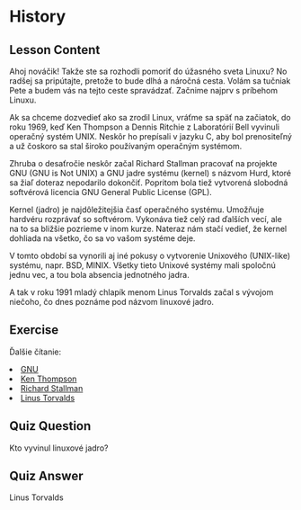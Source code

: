 # History

## Lesson Content

Ahoj nováčik! Takže ste sa rozhodli pomoriť do úžasného sveta Linuxu? No radšej sa pripútajte, pretože to bude dlhá a náročná cesta. Volám sa tučniak Pete a budem vás na tejto ceste spravádzať. Začnime najprv s príbehom Linuxu. 

Ak sa chceme dozvedieť ako sa zrodil Linux, vráťme sa späť na začiatok, do roku 1969, keď Ken Thompson a Dennis Ritchie z Laboratórií Bell vyvinuli operačný systém UNIX. Neskôr ho prepísali v jazyku C, aby bol prenositeľný a už čoskoro sa stal široko používaným operačným systémom. 

Zhruba o desaťročie neskôr začal Richard Stallman pracovať na projekte GNU (GNU is Not UNIX) a GNU jadre systému (kernel) s názvom Hurd, ktoré sa žiaľ doteraz nepodarilo dokončiť. Popritom bola tiež vytvorená slobodná softvérová licencia GNU General Public License (GPL).

Kernel (jadro) je najdôležitejšia časť operačného systému. Umožňuje hardvéru rozprávať so softvérom. Vykonáva tiež celý rad ďalších vecí, ale na to sa bližšie pozrieme v inom kurze. Nateraz nám stačí vedieť, že kernel dohliada na všetko, čo sa vo vašom systéme deje. 

V tomto období sa vynorili aj iné pokusy o vytvorenie Unixového (UNIX-like) systému, napr. BSD, MINIX. Všetky tieto Unixové systémy mali spoločnú jednu vec, a tou bola absencia jednotného jadra. 

A tak v roku 1991 mladý chlapík menom Linus Torvalds začal s vývojom niečoho, čo dnes poznáme pod názvom linuxové jadro.

## Exercise

Ďalšie čítanie:
<li><a href='https://www.gnu.org/home.en.html'>GNU</a></li>
<li><a href='https://en.wikipedia.org/wiki/Ken_Thompson'>Ken Thompson</a></li>
<li><a href='https://stallman.org/'>Richard Stallman</a></li>
<li><a href='https://en.wikipedia.org/wiki/Linus_Torvalds'>Linus Torvalds</a></li>

## Quiz Question

Kto vyvinul linuxové jadro? 

## Quiz Answer

Linus Torvalds